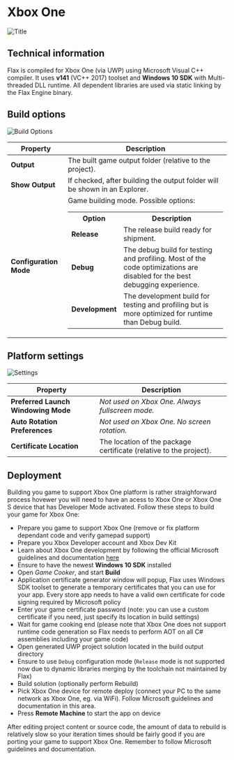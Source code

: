 # Xbox One

![Title](media/Post_XboxOneSupport1.jpg)

## Technical information

Flax is compiled for Xbox One (via UWP) using Microsoft Visual C++ compiler. It uses **v141** (VC\+\+ 2017) toolset and **Windows 10 SDK** with Multi-threaded DLL runtime. All dependent libraries are used via static linking by the Flax Engine binary.

## Build options

![Build Options](media/build-xbox-one.jpg)

| Property | Description |
|--------|--------|
| **Output** | The built game output folder (relative to the project). |
| **Show Output** | If checked, after building the output folder will be shown in an Explorer. |
| **Configuration Mode** | Game building mode. Possible options: <table><tbody><tr><th>Option</th><th>Description</th></tr><tr><td>**Release**</td><td>The release build ready for shipment.</td></tr><tr><td>**Debug**</td><td>The debug build for testing and profiling. Most of the code optimizations are disabled for the best debugging experience.</td></tr><tr><td>**Development**</td><td>The development build for testing and profiling but is more optimized for runtime than Debug build.</td></tr></tbody></table>|

## Platform settings

![Settings](media/settings-uwp.jpg)

| Property | Description |
|--------|--------|
| **Preferred Launch Windowing Mode** | *Not used on Xbox One. Always fullscreen mode.* |
| **Auto Rotation Preferences** | *Not used on Xbox One. No screen rotation.* |
| **Certificate Location** | The location of the package certificate (relative to the project). |

## Deployment

Building you game to support Xbox One platform is rather straighforward process hovewer you will need to have an acess to Xbox One or Xbox One S device that has Developer Mode activated. Follow these steps to build your game for Xbox One:

- Prepare you game to support Xbox One (remove or fix platform dependant code and verify gamepad support)
- Prepare you Xbox Developer account and Xbox Dev Kit
- Learn about Xbox One development by following the official Microsoft guidelines and documentation [here](https://docs.microsoft.com/en-us/windows/uwp/xbox-apps/getting-started)
- Ensure to have the newest **Windows 10 SDK** installed
- Open *Game Cooker*, and start **Build**
- Application certificate generator window will popup, Flax uses Windows SDK toolset to generate a temporary certificates that you can use for your app. Every store app needs to have a valid own certificate for code signing required by Microsoft policy
- Enter your game certificate password (note: you can use a custom certificate if you need, just specify its location in build settings)
- Wait for game cooking end (please note that Xbox One does not support runtime code generation so Flax needs to perform AOT on all C# assemblies including your game code)
- Open generated UWP project solution located in the build output directory
- Ensure to use `Debug` configuration mode (`Release` mode is not supported now due to dynamic libraries merging by the toolchain not maintained by Flax)
- Build solution (optionally perform Rebuild)
- Pick Xbox One device for remote deploy (connect your PC to the same network as Xbox One, eg. via WiFi). Follow Microsoft guidelines and documentation in this area.
- Press **Remote Machine** to start the app on device

After editing project content or source code, the amount of data to rebuild is relatively slow so your iteration times should be fairly good if you are porting your game to support Xbox One. Remember to follow Microsoft guidelines and documentation.

